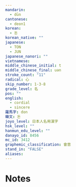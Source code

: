 ```yaml
---
mandarin:
  - dūn
cantonese:
  - deon1
korean:
  - 돈
korean_native: ""
japanese:
  - TON
  - JUN
japanese_nanori: ""
vietnamese:
middle_chinese_initial: t
middle_chinese_final: uən
stroke_count: "11"
radical: 心
skip_number: 1-3-8
grade_level: 名
pos: ""
english:
  - cordial
  - sincere
羅馬字: don
韓文: 돈
joyo_level: 日本人名用漢字
hsk_level: ""
hanmun_edu_level: ""
danayo_id: 8456
mc_id: 3412
graphemic_classification: 會意
stand_in: "FALSE"
aliases:
---
```


# Notes
